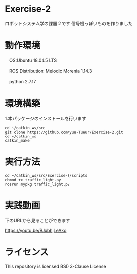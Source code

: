 # Exercise-2
 ロボットシステム学の課題２です
 信号機っぽいものを作りました
# 動作環境
　OS:Ubuntu 18.04.5 LTS
 
　ROS Distribution: Melodic Morenia 1.14.3
 
　python 2.7.17
 
# 環境構築
1.本パッケージのインストールを行います
```
cd ~/catkin_ws/src
git clone https://github.com/yuu-Tueur/Exercise-2.git
cd ~/catkin_ws
catkin_make

```

# 実行方法
```
cd ~/catkin_ws/src/Exercise-2/scripts
chmod +x traffic_light.py
rosrun mypkg traffic_light.py 
```

# 実践動画
下のURLから見ることができます

<https://youtu.be/BJxbhjLeAko>

# ライセンス
This repository is licensed BSD 3-Clause License
